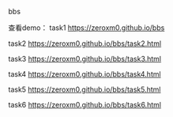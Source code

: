 bbs

查看demo：
task1    https://zeroxm0.github.io/bbs

task2    https://zeroxm0.github.io/bbs/task2.html

task3    https://zeroxm0.github.io/bbs/task3.html

task4    https://zeroxm0.github.io/bbs/task4.html

task5    https://zeroxm0.github.io/bbs/task5.html

task6    https://zeroxm0.github.io/bbs/task6.html